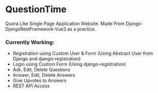 # QuestionTime
Quora Like Single Page Application Website. 
Made From Django-DjangoRestFramework-Vue3 as a practice.

### Currently Working:
* Registration using Custom User & Form (Using Abstract User from Django and django-registration)
* Login using Custom Form (Using django-registration)
* Ask, Edit, Delete Questions
* Answer, Edit, Delete Answers
* Give Upvotes to Answers
* REST API Access